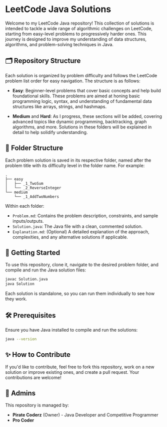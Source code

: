 # LeetCode Java Solutions

Welcome to my LeetCode Java repository! This collection of solutions is intended to tackle a wide range of algorithmic challenges on LeetCode, starting from easy-level problems to progressively harder ones. This journey is designed to improve my understanding of data structures, algorithms, and problem-solving techniques in Java.

## 🗂️ Repository Structure

Each solution is organized by problem difficulty and follows the LeetCode problem list order for easy navigation. The structure is as follows:

- **Easy**: Beginner-level problems that cover basic concepts and help build foundational skills. These problems are aimed at honing basic programming logic, syntax, and understanding of fundamental data structures like arrays, strings, and hashmaps.

- **Medium** and **Hard**: As I progress, these sections will be added, covering advanced topics like dynamic programming, backtracking, graph algorithms, and more. Solutions in these folders will be explained in detail to help solidify understanding.

## 📁 Folder Structure

Each problem solution is saved in its respective folder, named after the problem title with its difficulty level in the folder name. For example:

```
.
├── easy
│   ├── _1_TwoSum
│   └── _2_ReverseInteger
└── medium
    └── _1_AddTwoNumbers
```

Within each folder:
- `Problem.md`: Contains the problem description, constraints, and sample inputs/outputs.
- `Solution.java`: The Java file with a clean, commented solution.
- `Explanation.md`: (Optional) A detailed explanation of the approach, complexities, and any alternative solutions if applicable.

## 🚀 Getting Started

To use this repository, clone it, navigate to the desired problem folder, and compile and run the Java solution files:

```bash
javac Solution.java
java Solution
```

Each solution is standalone, so you can run them individually to see how they work.

## 🛠️ Prerequisites

Ensure you have Java installed to compile and run the solutions:

```bash
java --version
```

## ✨ How to Contribute

If you'd like to contribute, feel free to fork this repository, work on a new solution or improve existing ones, and create a pull request. Your contributions are welcome!

## 📝 Admins

This repository is managed by:
- **Pirate Coderz** (Owner) - Java Developer and Competitive Programmer
- **Pro Coder**
